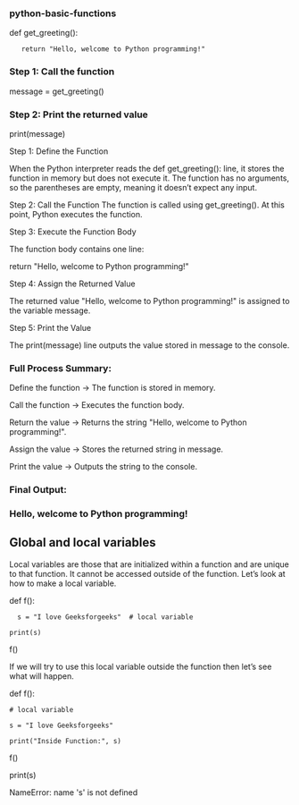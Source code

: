### python-basic-functions
def get_greeting():

       return "Hello, welcome to Python programming!"

### Step 1: Call the function
message = get_greeting()

### Step 2: Print the returned value
print(message)

Step 1: Define the Function

When the Python interpreter reads the def get_greeting(): line, it stores the function in memory but does not execute it.
The function has no arguments, so the parentheses are empty, meaning it doesn’t expect any input.

Step 2: Call the Function
The function is called using get_greeting(). At this point, Python executes the function.

Step 3: Execute the Function Body

The function body contains one line:

return "Hello, welcome to Python programming!"

Step 4: Assign the Returned Value

The returned value "Hello, welcome to Python programming!" is assigned to the variable message.

Step 5: Print the Value

The print(message) line outputs the value stored in message to the console.

### Full Process Summary:
Define the function → The function is stored in memory.

Call the function → Executes the function body.

Return the value → Returns the string "Hello, welcome to Python programming!".

Assign the value → Stores the returned string in message.

Print the value → Outputs the string to the console.

### Final Output:
### Hello, welcome to Python programming!
## Global and local variables

Local variables are those that are initialized within a function and are unique to that function. It cannot be accessed outside of the function. Let’s look at how to make a local variable.

def f():
     
      s = "I love Geeksforgeeks"  # local variable
    
    print(s)
f()

If we will try to use this local variable outside the function then let’s see what will happen.

def f():
	
	# local variable
 
	s = "I love Geeksforgeeks"
 
	print("Inside Function:", s)
f()

print(s)

NameError: name 's' is not defined


